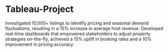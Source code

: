 # Tableau-Project
Investigated 10,000+ listings to identify pricing and seasonal demand fluctuations, resulting in a 15% increase in average host revenue.  Developed real-time dashboards that empowered stakeholders to adjust property strategies on-the-fly, achieved a 15% uplift in booking rates and a 10% improvement in pricing accuracy. 
